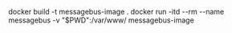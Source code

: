 docker build -t messagebus-image .
docker run -itd --rm --name messagebus -v "$PWD":/var/www/ messagebus-image